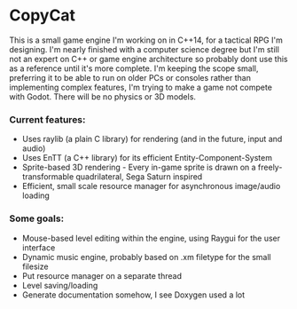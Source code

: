 # CopyCat
This is a small game engine I'm working on in C++14, for a tactical RPG I'm designing. I'm nearly finished with a computer science degree but I'm still not an expert on C++ or game engine architecture so probably dont use this as a reference until it's more complete. I'm keeping the scope small, preferring it to be able to run on older PCs or consoles rather than implementing complex features, I'm trying to make a game not compete with Godot. There will be no physics or 3D models.

### Current features:
* Uses raylib (a plain C library) for rendering (and in the future, input and audio)
* Uses EnTT (a C++ library) for its efficient Entity-Component-System
* Sprite-based 3D rendering - Every in-game sprite is drawn on a freely-transformable quadrilateral, Sega Saturn inspired
* Efficient, small scale resource manager for asynchronous image/audio loading

### Some goals:
* Mouse-based level editing within the engine, using Raygui for the user interface
* Dynamic music engine, probably based on .xm filetype for the small filesize
* Put resource manager on a separate thread
* Level saving/loading
* Generate documentation somehow, I see Doxygen used a lot
